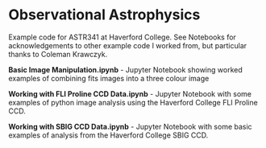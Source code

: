 # Observational Astrophysics

Example code for ASTR341 at Haverford College. See Notebooks for acknowledgements to other example code I worked from, but particular thanks to Coleman Krawczyk. 

<b>Basic Image Manipulation.ipynb</b> - Jupyter Notebook showing worked examples of combining fits images into a three colour image

<b>Working with FLI Proline CCD Data.ipynb</b> - Jupyter Notebook with some examples of python image analysis using the Haverford College FLI Proline CCD. 

<b>Working with SBIG CCD Data.ipynb</b> - Jupyter Notebook with some basic examples of analysis from the Haverford College SBIG CCD. 
